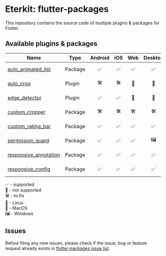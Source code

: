 # Eterkit: flutter-packages

This repository contains the source code of multiple plugins & packages for Flutter.

## Available plugins & packages

| Name | Type | Android | iOS | Web | Desktop |    Page    |  
|--------|-------------|:-------:|:---:|:---:|:-----:|:---------:|
| [auto_animated_list](./auto_animated_list) | Package | :white_check_mark: | :white_check_mark: | :white_check_mark: | :white_check_mark: |  [![pub package](https://img.shields.io/pub/v/auto_animated_list.svg)](https://pub.dartlang.org/packages/auto_animated_list) |
| [auto_crop](./auto_crop) | Plugin | :hammer_and_wrench: | :hammer_and_wrench: | :black_square_button: | :black_square_button: |  [![pub package](https://img.shields.io/pub/v/auto_crop.svg)](https://pub.dartlang.org/packages/auto_crop) |
| [edge_detector](./edge_detector) | Plugin | :white_check_mark: | :white_check_mark: | :black_square_button: | :black_square_button: |  [![pub package](https://img.shields.io/pub/v/edge_detector.svg)](https://pub.dartlang.org/packages/edge_detector) |
| [custom_cropper](./custom_cropper) | Package | :hammer_and_wrench: | :hammer_and_wrench: | :hammer_and_wrench: | :hammer_and_wrench: |  [![pub package](https://img.shields.io/pub/v/custom_cropper.svg)](https://pub.dartlang.org/packages/custom_cropper) |
| [custom_rating_bar](./custom_rating_bar) | Package | :white_check_mark: | :white_check_mark: | :white_check_mark: | :white_check_mark: |  [![pub package](https://img.shields.io/pub/v/custom_rating_bar.svg)](https://pub.dartlang.org/packages/custom_rating_bar) |
| [permission_guard](./permission_guard) | Package | :white_check_mark: | :white_check_mark: | :white_check_mark: | :framed_picture: |  [![pub package](https://img.shields.io/pub/v/permission_guard.svg)](https://pub.dartlang.org/packages/permission_guard) |
| [responsive_annotation](./responsive_annotation) | Package | :white_check_mark: | :white_check_mark: | :white_check_mark: | :white_check_mark: |  [![pub package](https://img.shields.io/pub/v/responsive_annotation.svg)](https://pub.dartlang.org/packages/responsive_annotation) |
| [responsive_config](./responsive_config) | Package | :white_check_mark: | :white_check_mark: | :white_check_mark: | :white_check_mark: |  [![pub package](https://img.shields.io/pub/v/responsive_config.svg)](https://pub.dartlang.org/packages/responsive_config) |

:white_check_mark: - supported\
:black_square_button: - not supported\
:hammer_and_wrench: - to fix\
:penguin: - Linux\
:green_apple: - MacOS\
:framed_picture: - Windows



## Issues

Before filing any new issues, please check if the issue, bug or feature request already exists in [flutter-packages issue list](https://github.com/eterkit/flutter-packages/issues).
